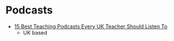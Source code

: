 Podcasts
========

* [15 Best Teaching Podcasts Every UK Teacher Should Listen To](https://thirdspacelearning.com/blog/teaching-podcasts-uk/)
    * UK based
